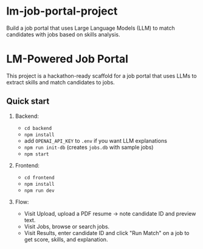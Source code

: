 # lm-job-portal-project
Build a job portal that uses Large Language Models (LLM) to match candidates with jobs based on skills analysis.

# LM-Powered Job Portal

This project is a hackathon-ready scaffold for a job portal that uses LLMs to extract skills and match candidates to jobs.

## Quick start

1. Backend:
   - `cd backend`
   - `npm install`
   - add `OPENAI_API_KEY` to `.env` if you want LLM explanations
   - `npm run init-db` (creates `jobs.db` with sample jobs)
   - `npm start`

2. Frontend:
   - `cd frontend`
   - `npm install`
   - `npm run dev`

3. Flow:
   - Visit Upload, upload a PDF resume → note candidate ID and preview text.
   - Visit Jobs, browse or search jobs.
   - Visit Results, enter candidate ID and click "Run Match" on a job to get score, skills, and explanation.
